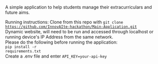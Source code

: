A simple application to help students manage their extracurriculars and future aims.

Running instructions:
Clone from this repo with <code>git clone https://github.com/InnovAIte-hackathon/Main-Application.git</code><br>
Dynamic website, will need to be run and accessed through localhost or running device's IP Address from the same network.<br>
Please do the following before running the application:<br>
<code>pip install -r requirements.txt</code><br>
Create a .env file and enter <code>API_KEY=your-api-key</code>

